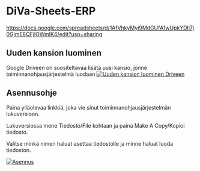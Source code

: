 # DiVa-Sheets-ERP
https://docs.google.com/spreadsheets/d/1AfVhkyMyi9MdGUfA1wUpkYDIl7j0GjmE8QFjlOWmlK4/edit?usp=sharing
## Uuden kansion luominen
Google Driveen on suositeltavaa lisätä uusi kansio, jonne toiminnanohjausjärjestelmä luodaan
[![Uuden kansion luominen Driveen](https://github.com/SavoniaUAS/DiVa-Sheets-ERP/blob/main/AsennusGif.gif "Uuden kansion luominen Driveen")](http://https://github.com/SavoniaUAS/DiVa-Sheets-ERP/blob/main/AsennusGif.gif "Uuden kansion luominen Driveen")
## Asennusohje
Paina ylläolevaa linkkiä, joka vie sinut toiminnanohjausjärjestelmän lukuversioon.

Lukuversiossa mene Tiedosto/File kohtaan ja paina Make A Copy/Kopioi tiedosto.

Valitse minkä nimen haluat asettaa tiedostolle ja minne haluat luoda tiedoston. 

[![Asennus](https://github.com/SavoniaUAS/DiVa-Sheets-ERP/blob/main/AsennusGif.gif?raw=true "Asennus")](https://github.com/SavoniaUAS/DiVa-Sheets-ERP/blob/main/AsennusGif.gif?raw=true "Asennus")
